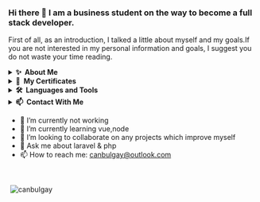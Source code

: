 ### Hi there 👋 I am a business student on the way to become a full stack developer.
First of all, as an introduction, I talked a little about myself and my goals.If you are not interested in my personal information and goals, I suggest you do not waste your time reading.


<details>
  <summary><b>✨&nbsp;&nbsp;About&nbsp;Me</b></summary>
  <br/>

### Who am I ?
  I was born in February 1996 in Bodrum. When I graduated from high school, I got into Mechatronics Engineering at Istanbul Gelişim University. After studying for 2 years, I decided that Istanbul was not good for me and I didn't really want to study engineering, and I left school and returned to Bodrum, and this was the best decision I've ever made in my life. One year later, I got into the Department of Business Administration at Izmir Dokuz Eylul University. I wanted a job where I could play an active role because of my strong communication with people, so I turned to marketing and decided to develop my skills. I started working at Varuna Gezgin in my first year of school and this was the second best decision I have made in my life. I have worked with a lot of people during my time and got to know a lot of people. Every person I know has helped me reach my current maturity. I loved working as a waiter, but I decided that if I proceeded in this direction, I would not have a future that would please me, and as a result of my research, I met software in my last year of school. I have become a person who follows new developments and technologies every day, accepts software not as a job but as a philosophy of life, and want to spend my life in front of the computer.
  
 ### My Goals
  Actually, my biggest dream has been to turn to the field of artificial intelligence since I started software. I loved math and statistics. However, I predicted that it would be difficult for me to find a job because the artificial intelligence field in the sector in Turkey is not very developed compared to abroad and even if I enter this field, I do not have a sufficient level of education. That's why I turned to web development. If I need to make a 5 year plan, I will do it as follows;
- To carry out web and mobile development processes together in the first 2 years of my career.
- Opening a youtube channel in the 3rd year of my career. (Not by producing content such as "learn software in 1 month" or "how to make money from software".) I really want to produce content that software developers need, such as English for software developers, recommendations to increase the motivation and focus of software developers.
- In the 5th year of my career, I want to take my interest in artificial intelligence beyond just being an interest. I really want to take an active role in projects to help people and life.
  
</details> 


<details>
  <summary><b>📜&nbsp;&nbsp;My&nbsp;Certificates</b></summary>
  <br/>

![Goldenmade](https://github.com/canbulgay/canbulgay/blob/master/Can%20Bulgay%20(1)-1.png)

![Platiniummade](https://github.com/canbulgay/canbulgay/blob/master/Can%20Bulgay-1.png)
  
</details> 

<details>
  <summary><b>🛠️&nbsp;&nbsp;Languages&nbsp;and&nbsp;Tools</b></summary>
  <br/>
<p align="left"> <a href="https://getbootstrap.com" target="_blank" rel="noreferrer"> <img src="https://raw.githubusercontent.com/devicons/devicon/master/icons/bootstrap/bootstrap-plain-wordmark.svg" alt="bootstrap" width="40" height="40"/> </a> <a href="https://www.w3schools.com/cs/" target="_blank" rel="noreferrer"> <img src="https://raw.githubusercontent.com/devicons/devicon/master/icons/csharp/csharp-original.svg" alt="csharp" width="40" height="40"/> </a> <a href="https://www.w3schools.com/css/" target="_blank" rel="noreferrer"> <img src="https://raw.githubusercontent.com/devicons/devicon/master/icons/css3/css3-original-wordmark.svg" alt="css3" width="40" height="40"/> </a> <a href="https://www.docker.com/" target="_blank" rel="noreferrer"> <img src="https://raw.githubusercontent.com/devicons/devicon/master/icons/docker/docker-original-wordmark.svg" alt="docker" width="40" height="40"/> </a> <a href="https://git-scm.com/" target="_blank" rel="noreferrer"> <img src="https://www.vectorlogo.zone/logos/git-scm/git-scm-icon.svg" alt="git" width="40" height="40"/> </a> <a href="https://www.w3.org/html/" target="_blank" rel="noreferrer"> <img src="https://raw.githubusercontent.com/devicons/devicon/master/icons/html5/html5-original-wordmark.svg" alt="html5" width="40" height="40"/> </a> <a href="https://www.java.com" target="_blank" rel="noreferrer"> <img src="https://raw.githubusercontent.com/devicons/devicon/master/icons/java/java-original.svg" alt="java" width="40" height="40"/> </a> <a href="https://developer.mozilla.org/en-US/docs/Web/JavaScript" target="_blank" rel="noreferrer"> <img src="https://raw.githubusercontent.com/devicons/devicon/master/icons/javascript/javascript-original.svg" alt="javascript" width="40" height="40"/> </a> <a href="https://laravel.com/" target="_blank" rel="noreferrer"> <img src="https://raw.githubusercontent.com/devicons/devicon/master/icons/laravel/laravel-plain-wordmark.svg" alt="laravel" width="40" height="40"/> </a> <a href="https://www.linux.org/" target="_blank" rel="noreferrer"> <img src="https://raw.githubusercontent.com/devicons/devicon/master/icons/linux/linux-original.svg" alt="linux" width="40" height="40"/> </a> <a href="https://www.mysql.com/" target="_blank" rel="noreferrer"> <img src="https://raw.githubusercontent.com/devicons/devicon/master/icons/mysql/mysql-original-wordmark.svg" alt="mysql" width="40" height="40"/> </a> <a href="https://www.php.net" target="_blank" rel="noreferrer"> <img src="https://raw.githubusercontent.com/devicons/devicon/master/icons/php/php-original.svg" alt="php" width="40" height="40"/> </a> <a href="https://www.postgresql.org" target="_blank" rel="noreferrer"> <img src="https://raw.githubusercontent.com/devicons/devicon/master/icons/postgresql/postgresql-original-wordmark.svg" alt="postgresql" width="40" height="40"/> </a> <a href="https://www.python.org" target="_blank" rel="noreferrer"> <img src="https://raw.githubusercontent.com/devicons/devicon/master/icons/python/python-original.svg" alt="python" width="40" height="40"/> </a> <a href="https://redis.io" target="_blank" rel="noreferrer"> <img src="https://raw.githubusercontent.com/devicons/devicon/master/icons/redis/redis-original-wordmark.svg" alt="redis" width="40" height="40"/> </a> <a href="https://vuejs.org/" target="_blank" rel="noreferrer"> <img src="https://raw.githubusercontent.com/devicons/devicon/master/icons/vuejs/vuejs-original-wordmark.svg" alt="vuejs" width="40" height="40"/> </a> <a href="https://vuetifyjs.com/en/" target="_blank" rel="noreferrer"> <img src="https://bestofjs.org/logos/vuetify.svg" alt="vuetify" width="40" height="40"/> </a> </p>
</details>

<details>
  <summary><b>📫&nbsp;&nbsp;Contact&nbsp;With&nbsp;Me</b></summary>
  <br/>
<p align="left">
<a href="https://linkedin.com/in/canbulgay" target="blank"><img align="center" src="https://raw.githubusercontent.com/rahuldkjain/github-profile-readme-generator/master/src/images/icons/Social/linked-in-alt.svg" alt="canbulgay" height="30" width="40" /></a>
<a href="https://instagram.com/canbulgay" target="blank"><img align="center" src="https://raw.githubusercontent.com/rahuldkjain/github-profile-readme-generator/master/src/images/icons/Social/instagram.svg" alt="canbulgay" height="30" width="40" /></a>
<a href="https://www.hackerrank.com/canbulgay" target="blank"><img align="center" src="https://raw.githubusercontent.com/rahuldkjain/github-profile-readme-generator/master/src/images/icons/Social/hackerrank.svg" alt="canbulgay" height="30" width="40" /></a>
</p>
 </details>

- 🔭 I’m currently not working
- 🌱 I’m currently learning vue,node
- 👯 I’m looking to collaborate on any projects which improve myself
- 💬 Ask me about laravel & php
- 📫 How to reach me: canbulgay@outlook.com

<br/>
<p>&nbsp;<img align="center" src="https://github-readme-stats.vercel.app/api?username=canbulgay&show_icons=true&locale=en" alt="canbulgay" /></p>

